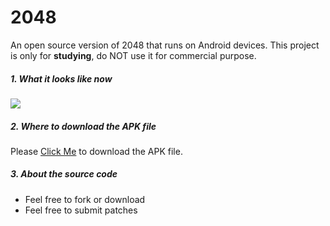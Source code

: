 2048
====

An open source version of 2048 that runs on Android devices. This project is only for **studying**, do NOT use it for commercial purpose.

##### 1. What it looks like now
![](https://github.com/DailyEfforts/repo/blob/master/2048.gif)

##### 2. Where to download the APK file
Please [Click Me](https://github.com/DailyEfforts/repo/blob/master/Merge.apk?raw=true) to download the APK file.

##### 3. About the source code
* Feel free to fork or download
* Feel free to submit patches


